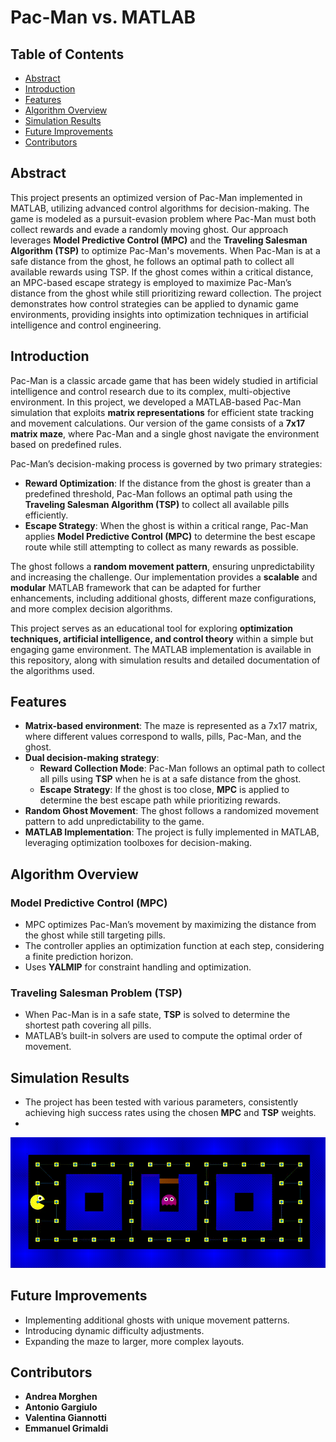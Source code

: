 # Pac-Man vs. MATLAB

## Table of Contents
- [Abstract](#abstract)
- [Introduction](#introduction)
- [Features](#features)
- [Algorithm Overview](#algorithm-overview)
- [Simulation Results](#simulation-results)
- [Future Improvements](#future-improvements)
- [Contributors](#contributors)

## Abstract
This project presents an optimized version of Pac-Man implemented in MATLAB, utilizing advanced control algorithms for decision-making. The game is modeled as a pursuit-evasion problem where Pac-Man must both collect rewards and evade a randomly moving ghost. Our approach leverages **Model Predictive Control (MPC)** and the **Traveling Salesman Algorithm (TSP)** to optimize Pac-Man's movements. When Pac-Man is at a safe distance from the ghost, he follows an optimal path to collect all available rewards using TSP. If the ghost comes within a critical distance, an MPC-based escape strategy is employed to maximize Pac-Man’s distance from the ghost while still prioritizing reward collection. The project demonstrates how control strategies can be applied to dynamic game environments, providing insights into optimization techniques in artificial intelligence and control engineering.

## Introduction
Pac-Man is a classic arcade game that has been widely studied in artificial intelligence and control research due to its complex, multi-objective environment. In this project, we developed a MATLAB-based Pac-Man simulation that exploits **matrix representations** for efficient state tracking and movement calculations. Our version of the game consists of a **7x17 matrix maze**, where Pac-Man and a single ghost navigate the environment based on predefined rules.

Pac-Man’s decision-making process is governed by two primary strategies:
- **Reward Optimization**: If the distance from the ghost is greater than a predefined threshold, Pac-Man follows an optimal path using the **Traveling Salesman Algorithm (TSP)** to collect all available pills efficiently.
- **Escape Strategy**: When the ghost is within a critical range, Pac-Man applies **Model Predictive Control (MPC)** to determine the best escape route while still attempting to collect as many rewards as possible.

The ghost follows a **random movement pattern**, ensuring unpredictability and increasing the challenge. Our implementation provides a **scalable** and **modular** MATLAB framework that can be adapted for further enhancements, including additional ghosts, different maze configurations, and more complex decision algorithms.

This project serves as an educational tool for exploring **optimization techniques, artificial intelligence, and control theory** within a simple but engaging game environment. The MATLAB implementation is available in this repository, along with simulation results and detailed documentation of the algorithms used.

## Features
- **Matrix-based environment**: The maze is represented as a 7x17 matrix, where different values correspond to walls, pills, Pac-Man, and the ghost.
- **Dual decision-making strategy**:
  - **Reward Collection Mode**: Pac-Man follows an optimal path to collect all pills using **TSP** when he is at a safe distance from the ghost.
  - **Escape Strategy**: If the ghost is too close, **MPC** is applied to determine the best escape path while prioritizing rewards.
- **Random Ghost Movement**: The ghost follows a randomized movement pattern to add unpredictability to the game.
- **MATLAB Implementation**: The project is fully implemented in MATLAB, leveraging optimization toolboxes for decision-making.


## Algorithm Overview
### Model Predictive Control (MPC)
- MPC optimizes Pac-Man’s movement by maximizing the distance from the ghost while still targeting pills.
- The controller applies an optimization function at each step, considering a finite prediction horizon.
- Uses **YALMIP** for constraint handling and optimization.

### Traveling Salesman Problem (TSP)
- When Pac-Man is in a safe state, **TSP** is solved to determine the shortest path covering all pills.
- MATLAB’s built-in solvers are used to compute the optimal order of movement.

## Simulation Results
- The project has been tested with various parameters, consistently achieving high success rates using the chosen **MPC** and **TSP** weights.
- 
![Pac-Man Simulation](https://github.com/ValentinaGiannotti/Pac-Man-/blob/main/pac-man-simulation.gif)



## Future Improvements
- Implementing additional ghosts with unique movement patterns.
- Introducing dynamic difficulty adjustments.
- Expanding the maze to larger, more complex layouts.

## Contributors
- **Andrea Morghen**
- **Antonio Gargiulo**
- **Valentina Giannotti**
- **Emmanuel Grimaldi**




